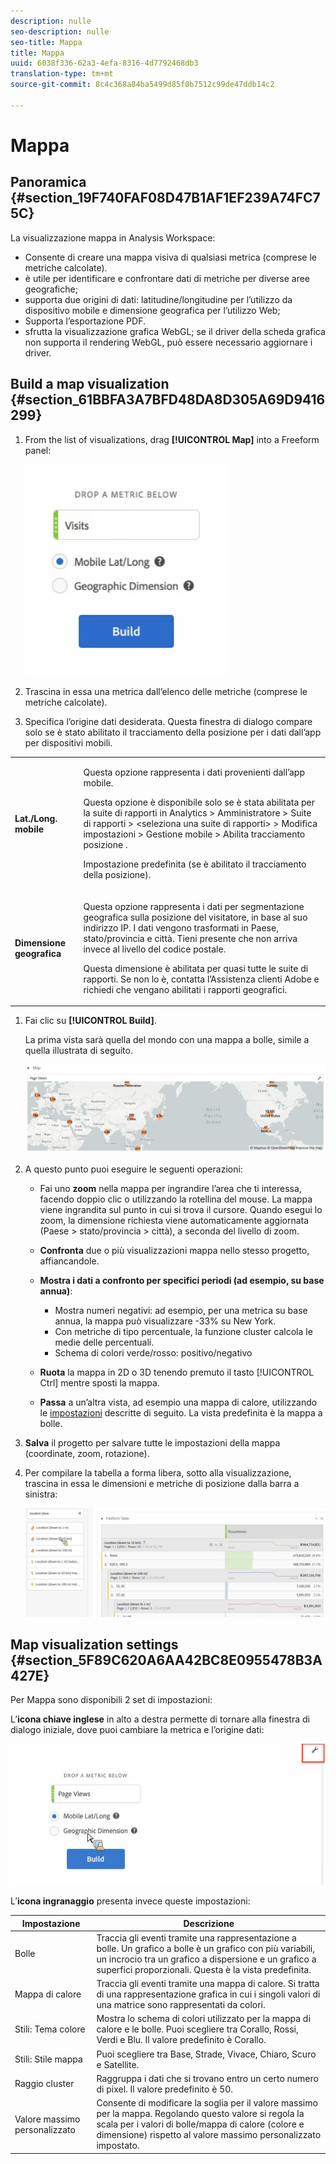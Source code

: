 ```yaml
---
description: nulle
seo-description: nulle
seo-title: Mappa
title: Mappa
uuid: 6038f336-62a3-4efa-8316-4d7792468db3
translation-type: tm+mt
source-git-commit: 8c4c368a84ba5499d85f0b7512c99de47ddb14c2

---
```



# Mappa

## Panoramica {#section_19F740FAF08D47B1AF1EF239A74FC75C}

La visualizzazione mappa in Analysis Workspace:

* Consente di creare una mappa visiva di qualsiasi metrica (comprese le metriche calcolate).
* è utile per identificare e confrontare dati di metriche per diverse aree geografiche;
* supporta due origini di dati: latitudine/longitudine per l’utilizzo da dispositivo mobile e dimensione geografica per l’utilizzo Web;
* Supporta l’esportazione PDF.
* sfrutta la visualizzazione grafica WebGL; se il driver della scheda grafica non supporta il rendering WebGL, può essere necessario aggiornare i driver.

## Build a map visualization {#section_61BBFA3A7BFD48DA8D305A69D9416299}

1. From the list of visualizations, drag **[!UICONTROL Map]** into a Freeform panel:

   ![](assets/map-viz1.png)

1. Trascina in essa una metrica dall’elenco delle metriche (comprese le metriche calcolate).
1. Specifica l’origine dati desiderata. Questa finestra di dialogo compare solo se è stato abilitato il tracciamento della posizione per i dati dall’app per dispositivi mobili.

<table id="table_CD54B433464B4282A7524FB187016C47"> 
 <tbody> 
  <tr> 
   <td colname="col1"> <p><b>Lat./Long. mobile</b> </p> </td> 
   <td colname="col2"> <p>Questa opzione rappresenta i dati provenienti dall’app mobile. </p> <p>Questa opzione è disponibile solo se è stata abilitata per la suite di rapporti in <span class="ignoretag"><span class="uicontrol">Analytics</span> &gt; <span class="uicontrol">Amministratore</span> &gt; <span class="uicontrol">Suite di rapporti</span> &gt; <span class="uicontrol">&lt;seleziona una suite di rapporti&gt;</span> &gt; <span class="uicontrol">Modifica impostazioni</span> &gt; <span class="uicontrol">Gestione mobile</span> &gt; <span class="uicontrol">Abilita tracciamento posizione </span> </span>. </p> <p>Impostazione predefinita (se è abilitato il tracciamento della posizione). </p> </td> 
  </tr> 
  <tr> 
   <td colname="col1"> <p><b>Dimensione geografica</b> </p> </td> 
   <td colname="col2"> <p>Questa opzione rappresenta i dati per segmentazione geografica sulla posizione del visitatore, in base al suo indirizzo IP. I dati vengono trasformati in Paese, stato/provincia e città. Tieni presente che non arriva invece al livello del codice postale. </p> <p>Questa dimensione è abilitata per quasi tutte le suite di rapporti. Se non lo è, contatta l’Assistenza clienti Adobe e richiedi che vengano abilitati i rapporti geografici. </p> </td> 
  </tr> 
 </tbody> 
</table>

1. Fai clic su **[!UICONTROL Build]**.

   La prima vista sarà quella del mondo con una mappa a bolle, simile a quella illustrata di seguito.

   ![](assets/bubble-world-view.png)

1. A questo punto puoi eseguire le seguenti operazioni:

   * Fai uno **zoom** nella mappa per ingrandire l’area che ti interessa, facendo doppio clic o utilizzando la rotellina del mouse. La mappa viene ingrandita sul punto in cui si trova il cursore. Quando esegui lo zoom, la dimensione richiesta viene automaticamente aggiornata (Paese &gt; stato/provincia &gt; città), a seconda del livello di zoom.
   * **Confronta** due o più visualizzazioni mappa nello stesso progetto, affiancandole.
   * **Mostra i dati a confronto per specifici periodi (ad esempio, su base annua)**:

      * Mostra numeri negativi: ad esempio, per una metrica su base annua, la mappa può visualizzare -33% su New York.
      * Con metriche di tipo percentuale, la funzione cluster calcola le medie delle percentuali.
      * Schema di colori verde/rosso: positivo/negativo
   * **Ruota** la mappa in 2D o 3D tenendo premuto il tasto [!UICONTROL Ctrl] mentre sposti la mappa.

   * **Passa** a un’altra vista, ad esempio una mappa di calore, utilizzando le [impostazioni](/help/analyze/analysis-workspace/visualizations/map-visualization.md#section_5F89C620A6AA42BC8E0955478B3A427E) descritte di seguito. La vista predefinita è la mappa a bolle.


1. **Salva** il progetto per salvare tutte le impostazioni della mappa (coordinate, zoom, rotazione).
1. Per compilare la tabella a forma libera, sotto alla visualizzazione, trascina in essa le dimensioni e metriche di posizione dalla barra a sinistra:

   ![](assets/location-dimensions.png)

## Map visualization settings {#section_5F89C620A6AA42BC8E0955478B3A427E}

Per Mappa sono disponibili 2 set di impostazioni:

L’**icona chiave inglese** in alto a destra permette di tornare alla finestra di dialogo iniziale, dove puoi cambiare la metrica e l’origine dati:

![](assets/map-wrench.png)

L’**icona ingranaggio** presenta invece queste impostazioni:

| Impostazione | Descrizione |
|--- |--- |
| Bolle | Traccia gli eventi tramite una rappresentazione a bolle. Un grafico a bolle è un grafico con più variabili, un incrocio tra un grafico a dispersione e un grafico a superfici proporzionali. Questa è la vista predefinita. |
| Mappa di calore | Traccia gli eventi tramite una mappa di calore. Si tratta di una rappresentazione grafica in cui i singoli valori di una matrice sono rappresentati da colori. |
| Stili: Tema colore | Mostra lo schema di colori utilizzato per la mappa di calore e le bolle. Puoi scegliere tra Corallo, Rossi, Verdi e Blu. Il valore predefinito è Corallo. |
| Stili: Stile mappa | Puoi scegliere tra Base, Strade, Vivace, Chiaro, Scuro e Satellite. |
| Raggio cluster | Raggruppa i dati che si trovano entro un certo numero di pixel. Il valore predefinito è 50. |
| Valore massimo personalizzato | Consente di modificare la soglia per il valore massimo per la mappa. Regolando questo valore si regola la scala per i valori di bolle/mappa di calore (colore e dimensione) rispetto al valore massimo personalizzato impostato. |
